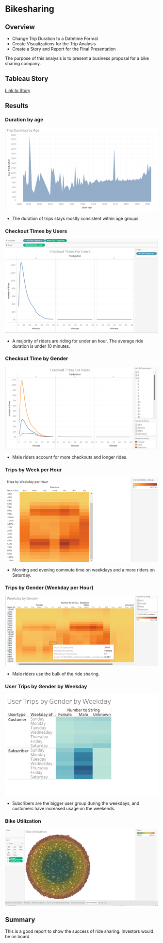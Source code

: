 # Bikesharing
## Overview


- Change Trip Duration to a Datetime Format
- Create Visualizations for the Trip Analysis
- Create a Story and Report for the Final Presentation

The purpose of this analysis is to present a business proposal for a bike sharing company. 

## Tableau Story
[Link to Story](https://public.tableau.com/views/BikeSharingStory_16510894368160/Story1?:language=en-US&publish=yes&:display_count=n&:origin=viz_share_link)

## Results
### Duration by age
![Duration by age](https://github.com/Williamj83/bikesharing/blob/main/duration_age.png)

* The duration of trips stays mostly consistent within age groups.

### Checkout Times by Users
![CheckoutTimeforUsers](https://github.com/Williamj83/bikesharing/blob/main/Trip_duration.png)
* A majority of riders are riding for under an hour. The average ride duration is under 10 minutes. 

### Checkout Time by Gender
![CheckoutTimebyGender](https://github.com/Williamj83/bikesharing/blob/main/Checkout_by_Gender.png)
* Male riders account for more checkouts and longer rides. 

### Trips by Week per Hour
![TripsbyWeekPerHour](https://github.com/Williamj83/bikesharing/blob/main/trips_by_weekday.png)
* Morning and evening commute time on weekdays and a more riders on Saturday.

### Trips by Gender (Weekday per Hour)
![TripsbyGenderWeekdayPerHour](https://github.com/Williamj83/bikesharing/blob/main/weekend_gender.png)
* Male riders use the bulk of the ride sharing.

### User Trips by Gender by Weekday
![UserTripsByGenderByWeekday](https://github.com/Williamj83/bikesharing/blob/main/User_Gender_weekday.png)
* Subcribers are the bigger user group during the weekdays, and customers have increased usage on the weekends.

### Bike Utilization
![StartingLocations](https://github.com/Williamj83/bikesharing/blob/main/bike_utilization.png)


## Summary
This is a good report to show the success of ride sharing. Investors would be on board. 
